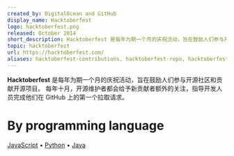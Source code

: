 ```yaml
---
created_by: DigitalOcean and GitHub
display_name: Hacktoberfest
logo: hacktoberfest.png
released: October 2014
short_description: Hacktoberfest 是每年为期一个月的庆祝活动，旨在鼓励人们参与开源社区和贡献开源项目。
topic: hacktoberfest
url: https://hacktoberfest.com/
aliases: hacktoberfest-contributions, hacktoberfest-repo, hacktoberfest-contribute, hacktoberfest-participants, hacktoberfest-challenge, hacktoberfest-topic, hacktoberfest-project, hacktoberfest-maintainer
---
```

**Hacktoberfest** 是每年为期一个月的庆祝活动，旨在鼓励人们参与开源社区和贡献开源项目。
每年十月，开源维护者都会给予新贡献者额外的关注，指导开发人员完成他们在 GitHub 上的第一个拉取请求。

# By programming language
[JavaScript](https://github.com/topics/hacktoberfest?l=javascript) &bull; [Python](https://github.com/topics/hacktoberfest?l=python) &bull; [Java](https://github.com/topics/hacktoberfest?l=java)
